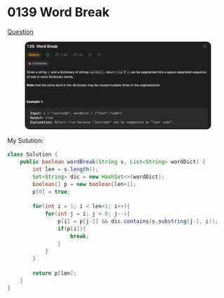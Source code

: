 # 0139 Word Break

[Question](https://leetcode.com/problems/word-break/description/?envType=study-plan\&id=algorithm-ii)

<figure><img src="../.gitbook/assets/image.png" alt=""><figcaption></figcaption></figure>



My Solution:

```java
class Solution {
    public boolean wordBreak(String s, List<String> wordDict) {
        int len = s.length();
        Set<String> dic = new HashSet<>(wordDict);
        boolean[] p = new boolean[len+1];
        p[0] = true;

        for(int i = 1; i < len+1; i++){
            for(int j = i; j > 0; j--){
                p[i] = p[j-1] && dic.contains(s.substring(j-1, i));
                if(p[i]){
                    break;
                }
            }
        }

        return p[len];
    }
}
```

